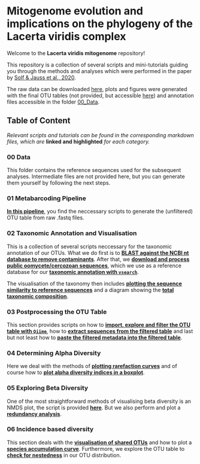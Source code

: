 # Mitogenome evolution and implications on the phylogeny of the Lacerta viridis complex

Welcome to the **Lacerta viridis mitogenome** repository!

This repository is a collection of several scripts and mini-tutorials guiding you through the methods and analyses which were performed in the paper by [Solf & Jauss et al., 2020]().

The raw data can be downloaded [here](), plots and figures were generated with the final OTU tables (not provided, but accessible [here]()) and annotation files accessible in the folder [00_Data](00_Data/). 

## Table of Content
*Relevant scripts and tutorials can be found in the corresponding markdown files, which are* **linked and highlighted** *for each category.*

### 00 Data
This folder contains the reference sequences used for the subsequent analyses. Intermediate files are not provided here, but you can generate them yourself by following the next steps.

### 01 Metabarcoding Pipeline
**[In this pipeline](01_Metabarcoding-Pipeline/Metabarcoding-Pipeline.md)**, you find the neccessary scripts to generate the (unfiltered) OTU table from raw .fastq files.

### 02 Taxonomic Annotation and Visualisation
This is a collection of several scripts neccessary for the taxonomic annotation of our OTUs. What we do first is to **[BLAST against the NCBI nt database to remove contaminants](02_Taxonomic_Annotation_and_Visualisation/BLAST-against-NCBI-nt-Database.md)**. After that, we **[download and process public oomycete/cercozoan sequences](02_Taxonomic_Annotation_and_Visualisation/Downloading-&-Processing-ITS-Sequences.md)**, which we use as a reference database for our **[taxonomic annotation with `vsearch`](02_Taxonomic_Annotation_and_Visualisation/Annotate-with-vsearch-and-the-ITS1-reference-database.md)**.

The visualisation of the taxonomy then includes **[plotting the sequence similarity to reference sequences](02_Taxonomic_Annotation_and_Visualisation/SequenceSimilarity_toReferenceDatabase.md)** and a diagram showing the **[total taxonomic composition](02_Taxonomic_Annotation_and_Visualisation/Taxonomic_Composition.md)**.

### 03 Postprocessing the OTU Table
This section provides scripts on how to **[import, explore and filter the OTU table with `Qiime`](03_Postprocessing_OTU-Table/Importing-and-Filtering-OTU-Table.md)**, how to **[extract sequences from the filtered table](03_Postprocessing_OTU-Table/Postprocessing-the-OTU-Table.md#Extract-Sequences-from-Filtered-Table)** and last but not least how to **[paste the filtered metadata into the filtered table](03_Postprocessing_OTU-Table/Postprocessing-the-OTU-Table.md#Paste-Filtered-OTU-Table-and-Filtered-Metadata)**.

### 04 Determining Alpha Diversity
Here we deal with the methods of **[plotting rarefaction curves](04_Alpha_Diversity/RarefactionCurves.md)** and of course how to **[plot alpha diversity indices in a boxplot](04_Alpha_Diversity/AlphaBoxplot.md)**.

### 05 Exploring Beta Diversity
One of the most straightforward methods of visualising beta diversity is an NMDS plot, the script is provided **[here](05_Beta_Diversity/NMDS.md)**. But we also perform and plot a **[redundancy analysis](05_Beta_Diversity/RedundancyAnalysis.md)**. 

### 06 Incidence based diversity
This section deals with the **[visualisation of shared OTUs](06_Incidence-based_Diversity/Visualise_shared_OTUs.md)** and how to plot a **[species accumulation curve](06_Incidence-based_Diversity/SpeciesAccumulationCurve.md)**. Furthermore, we explore the OTU table to **[check for nestedness](06_Incidence-based_Diversity/Nestedness.md)** in our OTU distribution.

